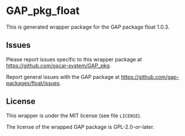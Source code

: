 # GAP_pkg_float

This is generated wrapper package for the GAP package float 1.0.3.

## Issues

Please report issues specific to this wrapper package at <https://github.com/oscar-system/GAP_pkg>.

Report general issues with the GAP package at <https://github.com/gap-packages/float/issues>.

## License

This wrapper is under the MIT license (see file `LICENSE`).

The license of the wrapped GAP package is GPL-2.0-or-later.
